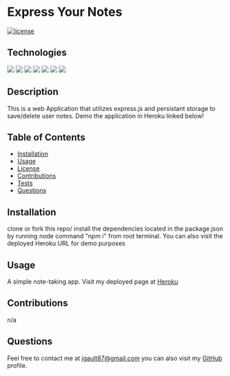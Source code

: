 # Express Your Notes
  
  [![license](https://img.shields.io/badge/License-MIT-green.svg)](https://opensource.org/licenses/MIT)

 
  
  ## Technologies
  ![](https://img.shields.io/badge/HTML5-brightgreen.svg)
![](https://img.shields.io/badge/CSS-brightgreen.svg)
![](https://img.shields.io/badge/javaScript-brightgreen.svg)
![](https://img.shields.io/badge/Node.js-brightgreen.svg)
![](https://img.shields.io/badge/Bootstrap-brightgreen.svg)
![](https://img.shields.io/badge/WebkitModules-brightgreen.svg)
![](https://img.shields.io/badge/Express.js-brightgreen.svg)


  ## Description 
  This is a web Application that utilizes express.js and persistant storage to save/delete user notes. Demo the application in Heroku linked below!
  

  ## Table of Contents
  * [Installation](#installation)
  * [Usage](#usage)
  * [License](#license)
  * [Contributions](#contributions)
  * [Tests](#tests)
  * [Questions](#questions)
  
  ## Installation 
  clone or fork this repo/ install the dependencies located in the package.json by running node command "npm i" from root terminal. You can also visit the deployed Heroku URL for demo purposes

  ## Usage 
  A simple note-taking app.
  Visit my deployed page at [Heroku](https://obscure-escarpment-75812.herokuapp.com/)

  ## Contributions
  n/a


  ## Questions 
  
  Feel free to contact me at jgault87@gmail.com 
  you can also visit my [GitHub](https://github.com/jgault87) profile.
  



